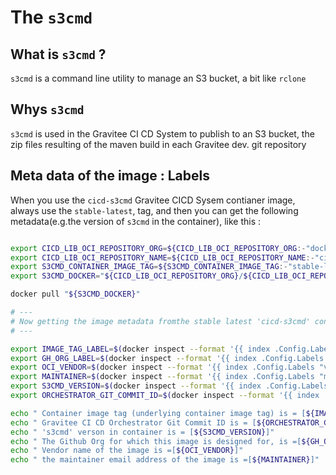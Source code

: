 # The `s3cmd`


## What is `s3cmd` ?

`s3cmd` is a command line utility to manage an S3 bucket, a bit like `rclone`

## Whys `s3cmd`

`s3cmd` is used in the Gravitee CI CD System to publish to an S3 bucket, the zip files resulting of the maven build in  each Gravitee dev. git repository

## Meta data of the image : Labels

When you use the `cicd-s3cmd` Gravitee CICD Sysem contianer image, always use the `stable-latest`, tag, and then you can get the following metadata(e.g.the version of `s3cmd` in the container), like this :

```bash

export CICD_LIB_OCI_REPOSITORY_ORG=${CICD_LIB_OCI_REPOSITORY_ORG:-"docker.io/graviteeio"}
export CICD_LIB_OCI_REPOSITORY_NAME=${CICD_LIB_OCI_REPOSITORY_NAME:-"cicd-s3cmd"}
export S3CMD_CONTAINER_IMAGE_TAG=${S3CMD_CONTAINER_IMAGE_TAG:-"stable-latest"}
export S3CMD_DOCKER="${CICD_LIB_OCI_REPOSITORY_ORG}/${CICD_LIB_OCI_REPOSITORY_NAME}:${S3CMD_CONTAINER_IMAGE_TAG}"

docker pull "${S3CMD_DOCKER}"

# ---
# Now getting the image metadata fromthe stable latest 'cicd-s3cmd' container image :
# ---

export IMAGE_TAG_LABEL=$(docker inspect --format '{{ index .Config.Labels "oci.image.tag"}}' "${S3CMD_DOCKER}")
export GH_ORG_LABEL=$(docker inspect --format '{{ index .Config.Labels "cicd.github.org"}}' "${S3CMD_DOCKER}")
export OCI_VENDOR=$(docker inspect --format '{{ index .Config.Labels "vendor"}}' "${S3CMD_DOCKER}")
export MAINTAINER=$(docker inspect --format '{{ index .Config.Labels "maintainer"}}' "${S3CMD_DOCKER}")
export S3CMD_VERSION=$(docker inspect --format '{{ index .Config.Labels "cicd.s3cmd.version"}}' "${S3CMD_DOCKER}")
export ORCHESTRATOR_GIT_COMMIT_ID=$(docker inspect --format '{{ index .Config.Labels "cicd.orchestrator.git.commit.id"}}' "${S3CMD_DOCKER}")

echo " Container image tag (underlying container image tag) is = [${IMAGE_TAG_LABEL}]"
echo " Gravitee CI CD Orchestrator Git Commit ID is = [${ORCHESTRATOR_GIT_COMMIT_ID}]"
echo " 's3cmd' verson in container is = [${S3CMD_VERSION}]"
echo " The Github Org for which this image is designed for, is =[${GH_ORG_LABEL}]"
echo " Vendor name of the image is =[${OCI_VENDOR}]"
echo " the maintainer email address of the image is =[${MAINTAINER}]"

```
